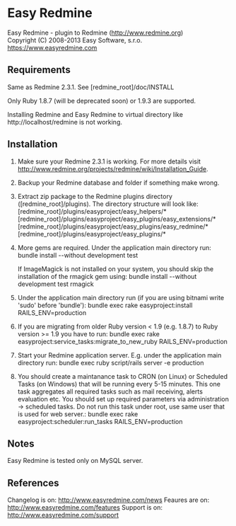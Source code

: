 # Easy Redmine

Easy Redmine - plugin to Redmine (http://www.redmine.org)  
Copyright (C) 2008-2013  Easy Software, s.r.o.
https://www.easyredmine.com


## Requirements

Same as Redmine 2.3.1. See [redmine_root]/doc/INSTALL

Only Ruby 1.8.7 (will be deprecated soon) or 1.9.3 are supported.

Installing Redmine and Easy Redmine to virtual directory like http://localhost/redmine is not working.

## Installation

1. Make sure your Redmine 2.3.1 is working.
   For more details visit http://www.redmine.org/projects/redmine/wiki/Installation_Guide.

2. Backup your Redmine database and folder if something make wrong.

3. Extract zip package to the Redmine plugins directory ([redmine_root]/plugins). 
   The directory structure will look like:
     [redmine_root]/plugins/easyproject/easy_helpers/*
     [redmine_root]/plugins/easyproject/easy_plugins/easy_extensions/*
     [redmine_root]/plugins/easyproject/easy_plugins/easy_redmine/*
     [redmine_root]/plugins/easyproject/easy_plugins/*  

4. More gems are required. Under the application main directory run: 
     bundle install --without development test
   
   If ImageMagick is not installed on your system, you should skip the installation
   of the rmagick gem using:
     bundle install --without development test rmagick

5. Under the application main directory run (if you are using bitnami write 'sudo' before 'bundle'):
     bundle exec rake easyproject:install RAILS_ENV=production
   
6. If you are migrating from older Ruby version < 1.9 (e.g. 1.8.7) to Ruby version >= 1.9 you have to run:
     bundle exec rake easyproject:service_tasks:migrate_to_new_ruby RAILS_ENV=production

7. Start your Redmine application server. E.g. under the application main directory run:
     bundle exec ruby script/rails server -e production

8. You should create a maintanance task to CRON (on Linux) or Scheduled Tasks (on Windows) that
   will be running every 5-15 minutes. This one task aggregates all required tasks such as mail receiving,
   alerts evaluation etc. You should set up required parameters via administration -> scheduled tasks.
   Do not run this task under root, use same user that is used for web server.:
     bundle exec rake easyproject:scheduler:run_tasks RAILS_ENV=production

## Notes

Easy Redmine is tested only on MySQL server.

## References

Changelog is on: http://www.easyredmine.com/news
Feaures are on: http://www.easyredmine.com/features
Support is on: http://www.easyredmine.com/support
